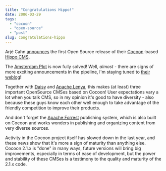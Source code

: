```yaml
---
title: "Congratulations Hippo!"
date: 2006-03-29
tags: 
  - "cocoon"
  - "open-source"
  - "post"
slug: congratulations-hippo
---
```


Arjé Cahn [announces](http://blogs.hippo.nl/hippo/2006/03/opening.html) the first Open Source release of their [Cocoon](http://cocoon.apache.org)\-based [Hippo CMS](http://www.hippocms.org/).

The [Amsterdam Plot](http://codeconsult.ch/bertrand/archives/000641.html) is now fully solved! Well, _almost_ - there are signs of more exciting announcements in the pipeline, I'm staying tuned to [their weblog](http://blogs.hippo.nl/hippo)!

Together with [Daisy](http://cocoondev.org/daisy/index.html) and [Apache Lenya](http://lenya.apache.org/), this makes (at least) three important OpenSource CMSes based on Cocoon! User expectations vary a lot when you talk CMS, so in my opinion it's good to have diversity - also because these guys know each other well enough to take advantage of the friendly competition to improve their products.

And don't forget the [Apache Forrest](http://forrest.apache.org/) publishing system, which is also built on Cocoon and works wonders in publishing and organizing content from very diverse sources.

Activity in the Cocoon project itself has slowed down in the last year, and these news show that it's more a sign of maturity than anything else. Cocoon 2.1.x is "done" in many ways, future versions will bring big improvements, especially in terms of ease of development, but the power and stability of these CMSes is a testimony to the quality and maturity of the 2.1.x code.
